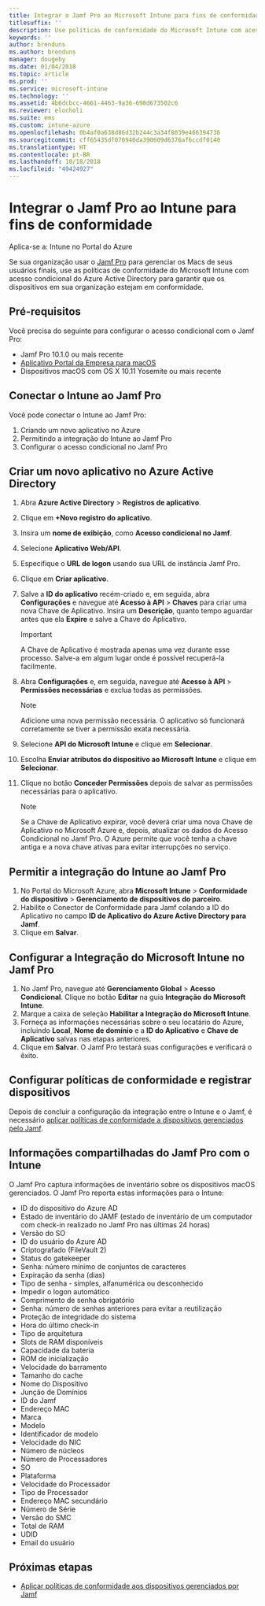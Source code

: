 ```yaml
---
title: Integrar o Jamf Pro ao Microsoft Intune para fins de conformidade
titlesuffix: ''
description: Use políticas de conformidade do Microsoft Intune com acesso condicional do Azure Active Directory para ajudar a proteger dispositivos gerenciados pelo Jamf.
keywords: ''
author: brenduns
ms.author: brenduns
manager: dougeby
ms.date: 01/04/2018
ms.topic: article
ms.prod: ''
ms.service: microsoft-intune
ms.technology: ''
ms.assetid: 4b6dcbcc-4661-4463-9a36-698d673502c6
ms.reviewer: elocholi
ms.suite: ems
ms.custom: intune-azure
ms.openlocfilehash: 0b4af0a638d86d32b244c3a34f8039e466394736
ms.sourcegitcommit: cff65435df070940da390609d6376af6ccdf0140
ms.translationtype: HT
ms.contentlocale: pt-BR
ms.lasthandoff: 10/18/2018
ms.locfileid: "49424927"
---
```

# <a name="integrate-jamf-pro-with-intune-for-compliance"></a>Integrar o Jamf Pro ao Intune para fins de conformidade

Aplica-se a: Intune no Portal do Azure

Se sua organização usar o [Jamf Pro](https://www.jamf.com) para gerenciar os Macs de seus usuários finais, use as políticas de conformidade do Microsoft Intune com acesso condicional do Azure Active Directory para garantir que os dispositivos em sua organização estejam em conformidade.

## <a name="prerequisites"></a>Pré-requisitos

Você precisa do seguinte para configurar o acesso condicional com o Jamf Pro:

- Jamf Pro 10.1.0 ou mais recente
- [Aplicativo Portal da Empresa para macOS](https://aka.ms/macoscompanyportal)
- Dispositivos macOS com OS X 10.11 Yosemite ou mais recente

## <a name="connecting-intune-to-jamf-pro"></a>Conectar o Intune ao Jamf Pro

Você pode conectar o Intune ao Jamf Pro:

1. Criando um novo aplicativo no Azure
2. Permitindo a integração do Intune ao Jamf Pro
3. Configurar o acesso condicional no Jamf Pro

## <a name="create-a-new-application-in-azure-active-directory"></a>Criar um novo aplicativo no Azure Active Directory

1. Abra **Azure Active Directory** > **Registros de aplicativo**.
2. Clique em **+Novo registro do aplicativo**.
3. Insira um **nome de exibição**, como **Acesso condicional no Jamf**.
4. Selecione **Aplicativo Web/API**.
5. Especifique o **URL de logon** usando sua URL de instância Jamf Pro.
6. Clique em **Criar aplicativo**.
7. Salve a **ID do aplicativo** recém-criado e, em seguida, abra **Configurações** e navegue até **Acesso à API** > **Chaves** para criar uma nova Chave de Aplicativo. Insira um **Descrição**, quanto tempo aguardar antes que ela **Expire** e salve a Chave do Aplicativo.

   > [!IMPORTANT]
   > A Chave de Aplicativo é mostrada apenas uma vez durante esse processo. Salve-a em algum lugar onde é possível recuperá-la facilmente.

8. Abra **Configurações** e, em seguida, navegue até **Acesso à API** > **Permissões necessárias** e exclua todas as permissões.

   > [!NOTE]
   > Adicione uma nova permissão necessária. O aplicativo só funcionará corretamente se tiver a permissão exata necessária.

9. Selecione **API do Microsoft Intune** e clique em **Selecionar**.
10. Escolha **Enviar atributos do dispositivo ao Microsoft Intune** e clique em **Selecionar**.
11. Clique no botão **Conceder Permissões** depois de salvar as permissões necessárias para o aplicativo.

    > [!NOTE]
    > Se a Chave de Aplicativo expirar, você deverá criar uma nova Chave de Aplicativo no Microsoft Azure e, depois, atualizar os dados do Acesso Condicional no Jamf Pro. O Azure permite que você tenha a chave antiga e a nova chave ativas para evitar interrupções no serviço.

## <a name="enable-intune-to-integrate-with-jamf-pro"></a>Permitir a integração do Intune ao Jamf Pro

1. No Portal do Microsoft Azure, abra **Microsoft Intune** > **Conformidade do dispositivo** > **Gerenciamento de dispositivos do parceiro**.
2. Habilite o Conector de Conformidade para Jamf colando a ID do Aplicativo no campo **ID de Aplicativo do Azure Active Directory para Jamf**.
3. Clique em **Salvar**.

## <a name="configure-microsoft-intune-integration-in-jamf-pro"></a>Configurar a Integração do Microsoft Intune no Jamf Pro

1. No Jamf Pro, navegue até **Gerenciamento Global** > **Acesso Condicional**. Clique no botão **Editar** na guia **Integração do Microsoft Intune**.
2. Marque a caixa de seleção **Habilitar a Integração do Microsoft Intune**.
3. Forneça as informações necessárias sobre o seu locatário do Azure, incluindo **Local**, **Nome de domínio** e a **ID do Aplicativo** e **Chave de Aplicativo** salvas nas etapas anteriores.
4. Clique em **Salvar**. O Jamf Pro testará suas configurações e verificará o êxito.

## <a name="set-up-compliance-policies-and-register-devices"></a>Configurar políticas de conformidade e registrar dispositivos

Depois de concluir a configuração da integração entre o Intune e o Jamf, é necessário [aplicar políticas de conformidade a dispositivos gerenciados pelo Jamf](conditional-access-assign-jamf.md).

## <a name="information-shared-from-jamf-pro-to-intune"></a>Informações compartilhadas do Jamf Pro com o Intune

O Jamf Pro captura informações de inventário sobre os dispositivos macOS gerenciados. O Jamf Pro reporta estas informações para o Intune:

* ID do dispositivo do Azure AD
* Estado de inventário do JAMF (estado de inventário de um computador com check-in realizado no Jamf Pro nas últimas 24 horas)
* Versão do SO
* ID do usuário do Azure AD
* Criptografado (FileVault 2)
* Status do gatekeeper
* Senha: número mínimo de conjuntos de caracteres
* Expiração da senha (dias)
* Tipo de senha - simples, alfanumérica ou desconhecido
* Impedir o logon automático
* Comprimento de senha obrigatório
* Senha: número de senhas anteriores para evitar a reutilização
* Proteção de integridade do sistema
* Hora do último check-in
* Tipo de arquitetura
* Slots de RAM disponíveis
* Capacidade da bateria
* ROM de inicialização
* Velocidade do barramento
* Tamanho do cache
* Nome do Dispositivo
* Junção de Domínios
* ID do Jamf
* Endereço MAC
* Marca
* Modelo
* Identificador de modelo
* Velocidade do NIC
* Número de núcleos
* Número de Processadores
* SO
* Plataforma
* Velocidade do Processador
* Tipo de Processador
* Endereço MAC secundário
* Número de Série
* Versão do SMC
* Total de RAM
* UDID
* Email do usuário

## <a name="next-steps"></a>Próximas etapas

- [Aplicar políticas de conformidade aos dispositivos gerenciados por Jamf](conditional-access-assign-jamf.md)
